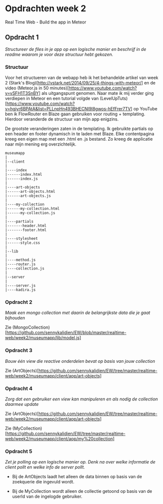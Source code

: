 # Opdrachten week 2
Real Time Web - Build the app in Meteor

## Opdracht 1
*Structureer de files in je app op een logische manier en beschrijf in de readme waarom je voor deze structuur hebt gekozen.*

### Structuur
Voor het structueren van de webapp heb ik het behandelde artikel van week 2 (Stark's Blog)[http://vstark.net/2014/09/25/4-things-with-meteor/] en de video (Meteor.js in 50 minutes)[https://www.youtube.com/watch?v=vSFH1T3SnBY] als uitgangspunt genomen. Naar mate ik mij verder ging verdiepen in Meteor en een tutorial volgde van  (LevelUpTuts)[https://www.youtube.com/watch?v=hgjyr6BPAtA&list=PLLnpHn493BHECNl9I8gwos-hEfFrer7TV] op YouTube ben ik FlowRouter en Blaze gaan gebruiken voor routing + templating. Hierdoor veranderde de structuur van mijn app enigzins.

De grootste veranderingen zaten in de templating. Ik gebruikte partials op een header en footer dynamisch in te laden met Blaze. Elke contentpagina kreeg een eigen map met een .html en .js bestand. Zo kreeg de applicatie naar mijn mening erg overzichtelijk.


```
museumapp
|
|--client
|
|----index
|------index.html
|------index.js
|
|----art-objects
|------art-objects.html
|------art-objects.js
|
|----my-collection
|------my-collection.html
|------my-collection.js
|
|----partials
|-------header.html
|-------footer.html
|
|----stylesheet
|------style.css
|
|--lib
|
|----method.js
|----router.js
|----collection.js
|
|--server
|
|----server.js
|----kadira.js

```

### Opdracht 2
*Maak een mongo collection met daarin de belangrijkste data die je gaat bijhouden*

Zie (MongoCollection)[https://github.com/sennykalidien/EW/blob/master/realtime-web/week2/museumapp/lib/model.js]

### Opdracht 3
*Bouw één view die reactive onderdelen bevat op basis van jouw collection*

Zie (ArtObjects)[https://github.com/sennykalidien/EW/tree/master/realtime-web/week2/museumapp/client/app/art-objects]

### Opdracht 4
*Zorg dat een gebruiker een view kan manipuleren en als nodig de collection daarmee update*

Zie (ArtObjects)[https://github.com/sennykalidien/EW/tree/master/realtime-web/week2/museumapp/client/app/art-objects]

Zie (MyCollection)[https://github.com/sennykalidien/EW/tree/master/realtime-web/week2/museumapp/client/app/my%20collection]

### Opdracht 5
*Zet je polling op een logische manier op. Denk na over welke informatie de client pollt en welke info de server pollt.*

- Bij de ArtObjects laadt het alleen de data binnen op basis van de zoekquerie die ingevuld wordt.

- Bij de MyCollection wordt alleen de collectie getoond op basis van de userId van de ingelogde gebruiker.
